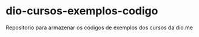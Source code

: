 # dio-cursos-exemplos-codigo
Repositorio para armazenar os codigos de exemplos dos cursos da dio.me
